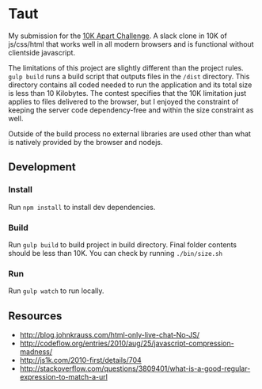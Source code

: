# Taut

My submission for the [10K Apart Challenge](https://a-k-apart.com/). A slack clone in 10K of js/css/html that works well in all modern browsers and is functional without clientside javascript.

The limitations of this project are slightly different than the project rules. `gulp build` runs a build script that outputs files in the `/dist` directory. This directory contains all coded needed to run the application and its total size is less than 10 Kilobytes. The contest specifies that the 10K limitation just applies to files delivered to the browser, but I enjoyed the constraint of keeping the server code dependency-free and within the size constraint as well. 

Outside of the build process no external libraries are used other than what is natively provided by the browser and nodejs. 

## Development

### Install

Run `npm install` to install dev dependencies.

### Build

Run `gulp build` to build project in build directory. Final folder contents should be less than 10K. You can check by running `./bin/size.sh`

### Run

Run `gulp watch` to run locally. 

## Resources
 - http://blog.johnkrauss.com/html-only-live-chat-No-JS/
 - http://codeflow.org/entries/2010/aug/25/javascript-compression-madness/
 - http://js1k.com/2010-first/details/704
 - http://stackoverflow.com/questions/3809401/what-is-a-good-regular-expression-to-match-a-url
